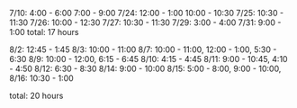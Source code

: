 7/10: 4:00 - 6:00  7:00 - 9:00
7/24: 12:00 - 1:00 10:00 - 10:30
7/25: 10:30 - 11:30
7/26: 10:00 - 12:30 
7/27: 10:30 - 11:30
7/29: 3:00 - 4:00
7/31: 9:00 - 1:00
total: 17 hours

8/2: 12:45 - 1:45
8/3: 10:00 - 11:00
8/7: 10:00 - 11:00, 12:00 - 1:00, 5:30 - 6:30
8/9: 10:00 - 12:00, 6:15 - 6:45
8/10: 4:15 - 4:45
8/11: 9:00 - 10:45, 4:10 - 4:50
8/12: 6:30 - 8:30
8/14: 9:00 - 10:00
8/15: 5:00 - 8:00, 9:00 - 10:00,
8/16: 10:30 - 1:00


total: 20 hours
